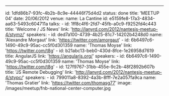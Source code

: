 ---
id: 1dfd86b7-93fc-4b2b-8c9e-44446f75d4d2
status: done
title: 'MEETUP 04'
date: 20/06/2012
venue:
    name: La Cantine
    id: e5159fe8-17a3-4834-aa63-5493c604711a
talks:
    -
        id: 1ff8c4f6-2fd7-45fb-a0c9-f9252fd4c443
        title: 'Welcome / JS News'
        link: 'http://lanyrd.com/2012/nantesjs-meetup-4/stymz/'
        speakers:
            -
                id: ded7a100-4739-4b25-81c7-14202b4248d0
                name: 'Alexandre Morgaut'
                link: 'https://twitter.com/amorgaut'
            -
                id: 6b6497c6-1490-49c9-95ac-cc5f0d301359
                name: 'Thomas Moyse'
                link: 'https://twitter.com/t8g'
    -
        id: b21abc13-beb0-430d-8fce-1e26958d7619
        title: AngularJS
        link: 'https://angularjs.org/'
        speakers:
            -
                id: 6b6497c6-1490-49c9-95ac-cc5f0d301359
                name: 'Thomas Moyse'
                link: 'https://twitter.com/t8g'
    -
        id: 127f9767-31bb-455e-9c2b-48f2892b607b
        title: 'JS Remote Debugging'
        link: 'http://lanyrd.com/2012/nantesjs-meetup-4/stypc/'
        speakers:
            -
                id: 799011a8-8392-4a3b-8fff-7e2a057fa9ca
                name: 'Thomas Gratier'
                link: 'https://twitter.com/thomasg77'
image: /images/meetup/fnb-national-center-computer.jpg
